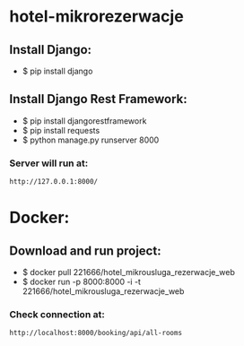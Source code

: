 # hotel-mikrorezerwacje
## Install Django:
* $ pip install django
## Install Django Rest Framework:
* $ pip install djangorestframework
* $ pip install requests
* $ python manage.py runserver 8000
### Server will run at:
```sh
http://127.0.0.1:8000/
```
# Docker:
## Download and run project:
* $ docker pull 221666/hotel_mikrousluga_rezerwacje_web
* $ docker run -p 8000:8000 -i -t 221666/hotel_mikrousluga_rezerwacje_web
### Check connection at:
```sh
http://localhost:8000/booking/api/all-rooms
```
